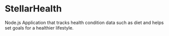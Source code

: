 # StellarHealth
Node.js Application that tracks health condition data such as diet and helps set goals for a healthier lifestyle.
